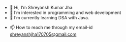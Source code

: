 - 👋 Hi, I’m Shreyansh Kumar Jha
- 👀 I’m interested in programming and web development
- 🌱 I’m currently learning DSA with Java.
<!--- - 💞️ I’m looking to collaborate on ... --->
- 📫 How to reach me through my email-id shreyanshjha170705@gmail.com

<!---
Shreyansh2206380/Shreyansh2206380 is a ✨ special ✨ repository because its `README.md` (this file) appears on your GitHub profile.
You can click the Preview link to take a look at your changes.
--->
